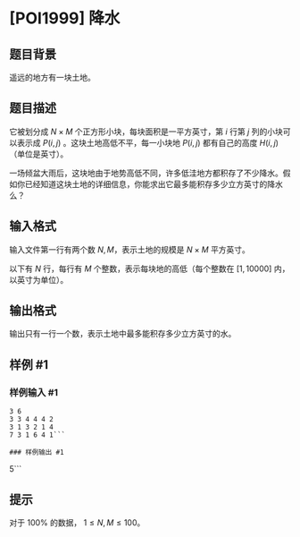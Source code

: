# [POI1999] 降水

## 题目背景

遥远的地方有一块土地。

## 题目描述

它被划分成 $N\times M$ 个正方形小块，每块面积是一平方英寸，第 $i$ 行第 $j$ 列的小块可以表示成 $P(i,j)$ 。这块土地高低不平，每一小块地 $P(i,j)$ 都有自己的高度 $H(i,j)$ （单位是英寸）。

一场倾盆大雨后，这块地由于地势高低不同，许多低洼地方都积存了不少降水。假如你已经知道这块土地的详细信息，你能求出它最多能积存多少立方英寸的降水么？

## 输入格式

输入文件第一行有两个数 $N,M$，表示土地的规模是 $N\times M$ 平方英寸。

以下有 $N$ 行，每行有 $M$ 个整数，表示每块地的高低（每个整数在 $[1,10000]$ 内，以英寸为单位）。

## 输出格式

输出只有一行一个数，表示土地中最多能积存多少立方英寸的水。

## 样例 #1

### 样例输入 #1
```
3 6
3 3 4 4 4 2
3 1 3 2 1 4
7 3 1 6 4 1```

### 样例输出 #1

```
5```

## 提示

对于 $100\%$ 的数据， $1\le N, M \le 100$。
